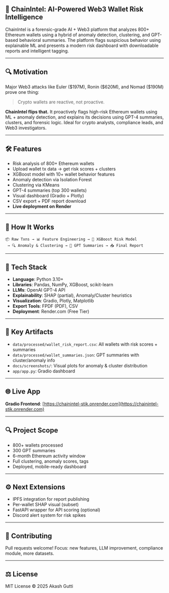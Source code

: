 ## 🔐 ChainIntel: AI-Powered Web3 Wallet Risk Intelligence

ChainIntel is a forensic-grade AI + Web3 platform that analyzes 800+ Ethereum wallets using a hybrid of anomaly detection, clustering, and GPT-based behavioral summaries. The platform flags suspicious behavior using explainable ML and presents a modern risk dashboard with downloadable reports and intelligent tagging.

---

## 🔍 Motivation

Major Web3 attacks like Euler (\$197M), Ronin (\$620M), and Nomad (\$190M) prove one thing:

> Crypto wallets are reactive, not proactive.

**ChainIntel flips that.** It proactively flags high-risk Ethereum wallets using ML + anomaly detection, and explains its decisions using GPT-4 summaries, clusters, and forensic logic. Ideal for crypto analysts, compliance leads, and Web3 investigators.

---

## 🛠️ Features

* Risk analysis of 800+ Ethereum wallets
* Upload wallet tx data → get risk scores + clusters
* XGBoost model with 10+ wallet behavior features
* Anomaly detection via Isolation Forest
* Clustering via KMeans
* GPT-4 summaries (top 300 wallets)
* Visual dashboard (Gradio + Plotly)
* CSV export + PDF report download
* **Live deployment on Render**

---

## 🧪 How It Works

```
📦 Raw Txns → 📊 Feature Engineering → 🤖 XGBoost Risk Model
 → 🔍 Anomaly & Clustering → 🧠 GPT Summaries → 📥 Final Report
```

---

## 🧬 Tech Stack

* **Language**: Python 3.10+
* **Libraries**: Pandas, NumPy, XGBoost, scikit-learn
* **LLMs**: OpenAI GPT-4 API
* **Explainability**: SHAP (partial), Anomaly/Cluster heuristics
* **Visualization**: Gradio, Plotly, Matplotlib
* **Export Tools**: FPDF (PDF), CSV
* **Deployment**: Render.com (Free Tier)

---

## 📄 Key Artifacts

* `data/processed/wallet_risk_report.csv`: All wallets with risk scores + summaries
* `data/processed/wallet_summaries.json`: GPT summaries with cluster/anomaly info
* `docs/screenshots/`: Visual plots for anomaly & cluster distribution
* `app/app.py`: Gradio dashboard

---

## 🌐 Live App

**Gradio Frontend**: [https://chainintel-stik.onrender.com](https://chainintel-stik.onrender.com)

---

## 🔍 Project Scope

* 800+ wallets processed
* 300 GPT summaries
* 6-month Ethereum activity window
* Full clustering, anomaly scores, tags
* Deployed, mobile-ready dashboard

---

## ⚙️ Next Extensions

* IPFS integration for report publishing
* Per-wallet SHAP visual (subset)
* FastAPI wrapper for API scoring (optional)
* Discord alert system for risk spikes

---

## 🤝 Contributing

Pull requests welcome! Focus: new features, LLM improvement, compliance module, more datasets.

---

## ⚖️ License

MIT License © 2025 Akash Gutti

